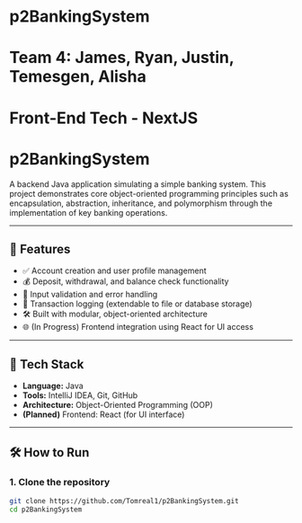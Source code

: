 # p2BankingSystem

# Team 4: James, Ryan, Justin, Temesgen, Alisha

# Front-End Tech - NextJS
# p2BankingSystem

A backend Java application simulating a simple banking system. This project demonstrates core object-oriented programming principles such as encapsulation, abstraction, inheritance, and polymorphism through the implementation of key banking operations.

---

## 🚀 Features

- ✅ Account creation and user profile management  
- 💰 Deposit, withdrawal, and balance check functionality  
- 🔐 Input validation and error handling  
- 🧾 Transaction logging (extendable to file or database storage)  
- 🛠 Built with modular, object-oriented architecture  
- 🌐 (In Progress) Frontend integration using React for UI access  

---

## 🧰 Tech Stack

- **Language:** Java  
- **Tools:** IntelliJ IDEA, Git, GitHub  
- **Architecture:** Object-Oriented Programming (OOP)  
- **(Planned)** Frontend: React (for UI interface)

---

## 🛠 How to Run

### 1. Clone the repository
```bash
git clone https://github.com/Tomreal1/p2BankingSystem.git
cd p2BankingSystem
